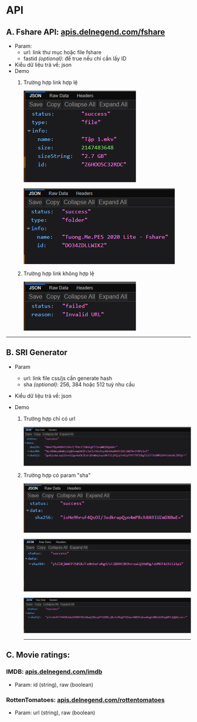 # API
## A. Fshare API: [apis.delnegend.com/fshare](https://apis.delnegend.com/fshare)
- Param:
  - url: link thư mục hoặc file fshare
  - fastid *(optional)*: để true nếu chỉ cần lấy ID
- Kiểu dữ liệu trả về: json
- Demo
  1. Trường hợp link hợp lệ
    
      ![demo](screenshots/fshareAPI/valid.file.png)

      ![demo](screenshots/fshareAPI/valid.folder.png)

  2. Trường hợp link không hợp lệ

      ![unvalid](screenshots/fshareAPI/unvalid.png)

<hr>

## B. SRI Generator
- Param
  - url: link file css/js cần generate hash<br>
  - sha *(optional)*: 256, 384 hoặc 512 tuỳ nhu cầu
- Kiểu dữ liệu trả về: json
- Demo

  1. Trường hợp chỉ có url

      ![urlOnly](screenshots/srigenAPI/urlOnly.png)

  2. Trường hợp có param "sha"

      ![withSHA256](screenshots/srigenAPI/withParam256.png)

      ![withSHA384](screenshots/srigenAPI/withParam384.png)

      ![withSHA512](screenshots/srigenAPI/withParam512.png)
      
      <hr>

## C. Movie ratings:
### IMDB: [apis.delnegend.com/imdb](https://apis.delnegend.com/imdb)
- Param: id (string), raw (boolean)
### RottenTomatoes: [apis.delnegend.com/rottentomatoes](https://apis.delnegend.com/rottentomatoes)
- Param: url (string), raw (boolean)
